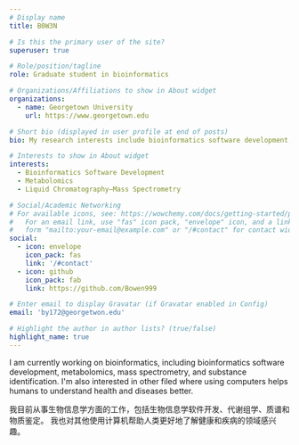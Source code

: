 ```yaml
---
# Display name
title: B0W3N

# Is this the primary user of the site?
superuser: true

# Role/position/tagline
role: Graduate student in bioinformatics

# Organizations/Affiliations to show in About widget
organizations:
  - name: Georgetown University 
    url: https://www.georgetown.edu

# Short bio (displayed in user profile at end of posts)
bio: My research interests include bioinformatics software development, metabolomics, mass spectrometry.

# Interests to show in About widget
interests:
  - Bioinformatics Software Development
  - Metabolomics
  - Liquid Chromatography–Mass Spectrometry

# Social/Academic Networking
# For available icons, see: https://wowchemy.com/docs/getting-started/page-builder/#icons
#   For an email link, use "fas" icon pack, "envelope" icon, and a link in the
#   form "mailto:your-email@example.com" or "/#contact" for contact widget.
social:
  - icon: envelope
    icon_pack: fas
    link: '/#contact'
  - icon: github
    icon_pack: fab
    link: https://github.com/Bowen999

# Enter email to display Gravatar (if Gravatar enabled in Config)
email: 'by172@georgetwon.edu'

# Highlight the author in author lists? (true/false)
highlight_name: true
---
```


I am currently working on bioinformatics, including bioinformatics software development, metabolomics, mass spectrometry, and substance identification. I'm also interested in other filed where using computers helps humans to understand health and diseases better. 

我目前从事生物信息学方面的工作，包括生物信息学软件开发、代谢组学、质谱和物质鉴定。 我也对其他使用计算机帮助人类更好地了解健康和疾病的领域感兴趣。
